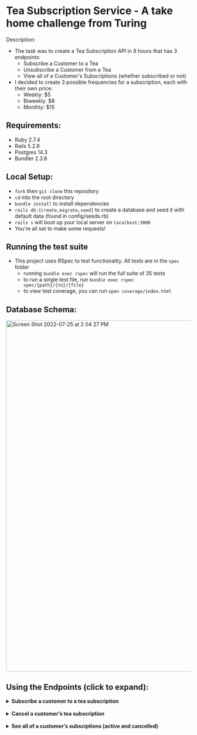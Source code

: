 # Tea Subscription Service - A take home challenge from Turing
Description:
- The task was to create a Tea Subscription API in 8 hours that has 3 endpoints:
  - Subscribe a Customer to a Tea 
  - Unsubscribe a Customer from a Tea
  - View all of a Customer's Subscriptions (whether subscribed or not)
- I decided to create 3 possible frequencies for a subscription, each with their own price:
  - Weekly: $5
  - Biweekly: $8
  - Monthly: $15
  
## Requirements:
- Ruby 2.7.4
- Rails 5.2.8
- Postgres 14.3
- Bundler 2.3.8

## Local Setup:
- `fork` then `git clone` this repository
- `cd` into the root directory
- `bundle install` to install dependencies
- `rails db:{create,migrate,seed}` to create a database and seed it with default data (found in config/seeds.rb)
- `rails s` will boot up your local server on `localhost:3000`
- You're all set to make some requests!

## Running the test suite
- This project uses RSpec to test functionality. All tests are in the `spec` folder
  - running `bundle exec rspec` will run the full suite of 35 tests
  - to run a single test file, run `bundle exec rspec spec/{path}/{to}/{file}`
  - to view test coverage, you can run `open coverage/index.html` 

## Database Schema:
<img width="957" alt="Screen Shot 2022-07-25 at 2 04 27 PM" src="https://user-images.githubusercontent.com/94757433/180865194-e1c0ee64-75d9-4204-be71-0049e4840ce4.png">


## Using the Endpoints (click to expand):
<details>
  <summary><b/>Subscribe a customer to a tea subscription</b></summary>
  
- When I send a POST request to `api/v1/customers/:customer_id/subscriptions`, with the following headers and body:

```
Headers:
{ "Content-Type": "application/json" }

Body:
{
  "tea_id": "1",
  "frequency": "monthly"         <-- other options are "weekly" and "biweekly"
}
```

- Then I see the following JSON response with an HTTP status of 201:
```
{
  "data": {
    "id": "1",
    "type": "subscription",
    "attributes": {
      "title": "Billy's Monthly Chamomile",         <-- format is "{customer name}'s {frequency} {tea name}"
      "price": 1500,          <-- price is in cents. Monthly is $15, biweekly is $8, weekly is $5
      "frequency": "monthly",
      "status": "active"
    }
  }
}
```

- If the customer_id or tea_id is invalid, then I see the following error with an HTTP status of 404:
```
{ "error": "invalid id(s)" }
```

- if the frequency is not "weekly", "biweekly", or "monthly", i see this error with an HTTP status of 400:
```
{ "error": "invalid frequency" }
```
</details>
<br>
<details>
  <summary><b/>Cancel a customer’s tea subscription</b></summary>
  
- When I send a DELETE request to `api/v1/customers/:customer_id/subscriptions/:subscription_id`, then I see the following response with an HTTP status of 204:
```
{
  "data": {
    "id": "1",
    "type": "subscription",
    "attributes": {
      "title": "Billy's Monthly Chamomile",
      "price": 1500,
      "frequency": "monthly",
      "status": "cancelled"     <-- status will be updated to "cancelled"
    }
  }
}
```

- If the subscription_id is invalid, I see the following error with an HTTP status of 404:
```
{ "error": "invalid id(s)" }
```
</details>
<br>
<details>
  <summary><b/>See all of a customer’s subsciptions (active and cancelled)</b></summary>
  
- When I get a GET request to `api/v1/customers/:customer_id/subscriptions`, then i see the following response with all of that customer's subscriptions:
```
{
  "data": [
    {
      "id": "1",
      "type": "subscription",
      "attributes": {
        "title": "Billy's Monthly Chamomile",
        "price": 1500,
        "frequency": "monthly",
        "status": "active"
      }
    },
    {
      "id": "2",
      "type": "subscription",
      "attributes": {
        "title": "Billy's Weekly Earl Grey",
        "price": 500,
        "frequency": "weekly",
        "status": "cancelled"
      }
    },
    {...}
  ]
}
```

- If the customer_id is invalid, i see this error with an HTTP status of 404:
```
{ "error": "invalid id(s)" }
```
</details>



